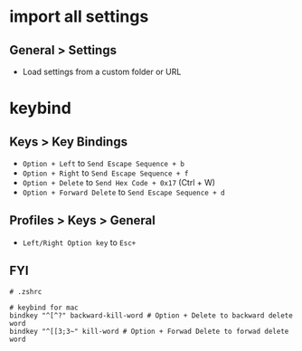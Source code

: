 # import all settings

## General > Settings

- Load settings from a custom folder or URL

# keybind

## Keys > Key Bindings

- `Option + Left` to `Send Escape Sequence + b`
- `Option + Right` to `Send Escape Sequence + f`
- `Option + Delete` to `Send Hex Code + 0x17` (Ctrl + W)
- `Option + Forward Delete` to `Send Escape Sequence + d`

## Profiles > Keys > General

- `Left/Right Option key` to `Esc+`

## FYI

```shell
# .zshrc

# keybind for mac
bindkey "^[^?" backward-kill-word # Option + Delete to backward delete word
bindkey "^[[3;3~" kill-word # Option + Forwad Delete to forwad delete word
```

